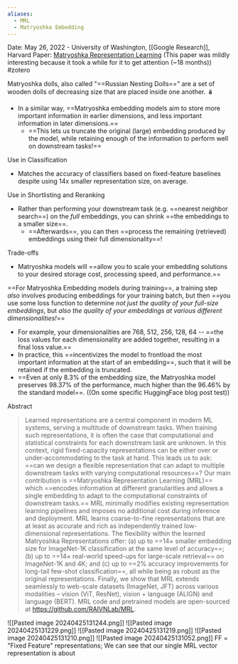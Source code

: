 ```yaml
---
aliases:
  - MRL
  - Matryoshka Embedding
---
```

Date: May 26, 2022 - University of Washington, [[Google Research]], Harvard
Paper: [Matryoshka Representation Learning](https://arxiv.org/abs/2205.13147)
(This paper was mildly interesting because it took a while for it to get attention (~18 months))
#zotero 

 Matryoshka dolls, also called "==Russian Nesting Dolls==" are a set of wooden dolls of decreasing size that are placed inside one another. 🪆
- In a similar way, ==Matryoshka embedding models aim to store more important information in earlier dimensions, and less important information in later dimensions.==
	- ==This lets us truncate the original (large) embedding produced by the model, while retaining enough of the information to perform well on downstream tasks!==

Use in Classification
- Matches the accuracy of classifiers based on fixed-feature baselines despite using 14x smaller representation size, on average.

Use in Shortlisting and Reranking
- Rather than performing your downstream task (e.g. ==nearest neighbor search==) on the *full* embeddings, you can shrink ==the embeddings to a smaller size==.
	- ==Afterwards==, you can then ==process the remaining (retrieved) embeddings using their full dimensionality==!

Trade-offs
- Matryoshka models will ==allow you to scale your embedding solutions to your desired storage cost, processing speed, and performance.==


==For Matryoshka Embedding models during training==, a training step *also* involves producing embeddings for your training batch, but then ==you use some loss function to determine *not just the quality of your full-size embeddings*, but *also the quality of your embeddings at various different dimensionalities!*==
- For example, your dimensionalities are 768, 512, 256, 128, 64 -- ==the loss values for each dimensionality are added together, resulting in a final loss value.==
- In practice, this ==incentivizes the model to frontload the most important information at the start of an embedding==, such that it will be retained if the embedding is truncated.
- ==Even at only 8.3% of the embedding size, the Matryoshka model preserves 98.37% of the performance, much higher than the 96.46% by the standard model==. ((On some specific HuggingFace blog post test))


Abstract
> Learned representations are a central component in modern ML systems, serving a multitude of downstream tasks. When training such representations, it is often the case that computational and statistical constraints for each downstream task are unknown. In this context, rigid fixed-capacity representations can be either over or under-accommodating to the task at hand. This leads us to ask: ==can we design a flexible representation that can adapt to multiple downstream tasks with varying computational resources==? Our main contribution is ==Matryoshka Representation Learning (MRL)== which ==encodes information at different granularities and allows a single embedding to adapt to the computational constraints of downstream tasks.== MRL minimally modifies existing representation learning pipelines and imposes no additional cost during inference and deployment. MRL learns coarse-to-fine representations that are at least as accurate and rich as independently trained low-dimensional representations. The flexibility within the learned Matryoshka Representations offer: (a) up to ==14× smaller embedding size for ImageNet-1K classification at the same level of accuracy==; (b) up to ==14× real-world speed-ups for large-scale retrieval== on ImageNet-1K and 4K; and (c) up to ==2% accuracy improvements for long-tail few-shot classification==, all while being as robust as the original representations. Finally, we show that MRL extends seamlessly to web-scale datasets (ImageNet, JFT) across various modalities – vision (ViT, ResNet), vision + language (ALIGN) and language (BERT). MRL code and pretrained models are open-sourced at https://github.com/RAIVNLab/MRL.
> 
![[Pasted image 20240425131244.png]]
![[Pasted image 20240425131229.png]]
![[Pasted image 20240425131219.png]]
![[Pasted image 20240425131210.png]]
![[Pasted image 20240425131052.png]]
FF = "Fixed Feature" representations; We can see that our single MRL vector representation is about 